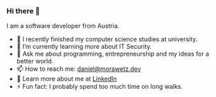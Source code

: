 ### Hi there 👋

I am a software developer from Austria.

- 🔭 I recently finished my computer science studies at university.
- 🌱 I’m currently learning more about IT Security.
- 💬 Ask me about programming, entrepreneurship and my ideas for a better world.
- 📫 How to reach me: daniel@morawetz.dev
- 📖 Learn more about me at [LinkedIn](https://www.linkedin.com/in/daniel-morawetz/)
- ⚡ Fun fact: I probably spend too much time on long walks.
